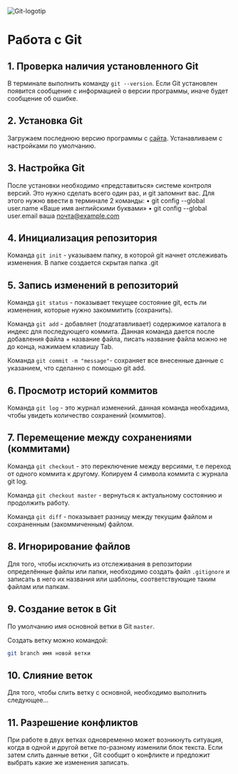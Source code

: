 ![Git-logotip](Git-logotip.png)
# Работа с Git

## 1. Проверка наличия установленного Git

В терминале выполнить команду `git --version`. Если Git установлен появится сообщение с информацией о версии программы, иначе будет сообщение об ошибке.

## 2. Установка Git
Загружаем последнюю версию программы с [сайта](https://git-scm.com/downloads). Устанавливаем с настройками по умолчанию.

## 3. Настройка Git
После установки необходимо «представиться» системе контроля версий. Это нужно сделать всего один раз, и git запомнит вас. Для этого нужно ввести в терминале 2 команды:
• git config --global user.name «Ваше имя английскими буквами»
• git config --global user.email ваша почта@example.com

## 4. Инициализация репозитория
Команда `git init` - указываем папку, в которой git начнет отслеживать изменения. В папке создается скрытая папка .git

## 5. Запись изменений в репозиторий

Команда `git status` - показывает текущее состояние git, есть ли изменения, которые нужно закоммитить (сохранить).

Команда `git add` - добавляет (подгатавливает) содержимое каталога в индекс для последующего коммита. Данная команда дается после добавления файла + название файла, писать название файла можно не до конца, нажимаем клавишу Tab.

Команда `git commit -m "message"`- сохраняет все внесенные данные с указанием, что сделанно с помощью git add.

## 6. Просмотр историй коммитов
Команда `git log` - это журнал изменений. данная команда необхадима, чтобы увидеть количество сохранений (коммитов).

## 7. Перемещение между сохранениями (коммитами)
Команда `git checkout` - это переключение между версиями, т.е переход от одного коммита к другому. Копируем 4 символа коммита с журнала git log.

Команда `git checkout master` - вернуться к актуальному состоянию и продолжить работу.

Команда `git diff` - показывает разницу между текущим файлом и сохраненным (закоммиченным) файлом.

## 8. Игнорирование файлов
Для того, чтобы исключить из отслеживания в репозитории определённые файлы или папки, необходимо создать файл `.gitignore` и записать в него их названия или шаблоны, соответствующие таким файлам или папкам.

## 9. Создание веток в Git
По умолчанию имя основной ветки в Git `master`.

Создать ветку можно командой:
```bash
git branch имя новой ветки
```
## 10. Слияние веток
Для того, чтобы слить ветку с основной, необходимо выполнить следующее...

## 11. Разрешение конфликтов
При работе в двух ветках одновременно может возникнуть ситуация, когда в одной и другой ветке по-разному изменили блок текста. Если затем слить данные ветки , Git сообщит о конфликте и предложит выбрать какие же изменения записать.